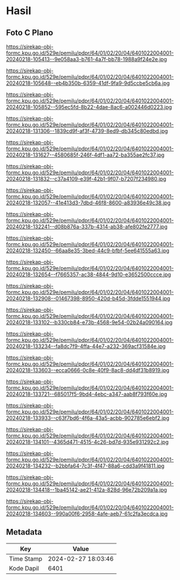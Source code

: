 # Hasil

## Foto C Plano

https://sirekap-obj-formc.kpu.go.id/529e/pemilu/pdpr/64/01/02/20/04/6401022004001-20240218-105413--9e058aa3-b761-4a7f-bb78-1988a9f24e2e.jpg

https://sirekap-obj-formc.kpu.go.id/529e/pemilu/pdpr/64/01/02/20/04/6401022004001-20240218-105648--eb4b350b-6359-41df-9fa9-9d5ccbe5cb6a.jpg

https://sirekap-obj-formc.kpu.go.id/529e/pemilu/pdpr/64/01/02/20/04/6401022004001-20240218-105852--595ec5fd-8b22-4dae-8ac6-a002446d0223.jpg

https://sirekap-obj-formc.kpu.go.id/529e/pemilu/pdpr/64/01/02/20/04/6401022004001-20240218-131306--1839cd9f-af3f-4739-8ed9-db345c80edbd.jpg

https://sirekap-obj-formc.kpu.go.id/529e/pemilu/pdpr/64/01/02/20/04/6401022004001-20240218-131627--4580685f-246f-4df1-aa72-ba355ae2fc37.jpg

https://sirekap-obj-formc.kpu.go.id/529e/pemilu/pdpr/64/01/02/20/04/6401022004001-20240218-131832--c37a4109-e39f-42b1-9f07-b7207f234980.jpg

https://sirekap-obj-formc.kpu.go.id/529e/pemilu/pdpr/64/01/02/20/04/6401022004001-20240218-132057--41e413d3-7dbd-46f8-8600-a83936e49c38.jpg

https://sirekap-obj-formc.kpu.go.id/529e/pemilu/pdpr/64/01/02/20/04/6401022004001-20240218-132241--d08b876a-337b-4314-ab38-afe802fe2777.jpg

https://sirekap-obj-formc.kpu.go.id/529e/pemilu/pdpr/64/01/02/20/04/6401022004001-20240218-132450--66aa8e35-3bed-44c9-bfbf-5ee641555a63.jpg

https://sirekap-obj-formc.kpu.go.id/529e/pemilu/pdpr/64/01/02/20/04/6401022004001-20240218-132654--f7665357-ac38-4844-9d10-e3652500ccce.jpg

https://sirekap-obj-formc.kpu.go.id/529e/pemilu/pdpr/64/01/02/20/04/6401022004001-20240218-132908--01467398-8950-420d-b45d-3fdde1551944.jpg

https://sirekap-obj-formc.kpu.go.id/529e/pemilu/pdpr/64/01/02/20/04/6401022004001-20240218-133102--b330cb84-e73b-4568-9e54-02b24a090164.jpg

https://sirekap-obj-formc.kpu.go.id/529e/pemilu/pdpr/64/01/02/20/04/6401022004001-20240218-133234--fa8dc7f9-4ffa-44e7-a232-369acf31584e.jpg

https://sirekap-obj-formc.kpu.go.id/529e/pemilu/pdpr/64/01/02/20/04/6401022004001-20240218-133603--ecca0666-0c8e-40f9-8ac8-dd4df31b8919.jpg

https://sirekap-obj-formc.kpu.go.id/529e/pemilu/pdpr/64/01/02/20/04/6401022004001-20240218-133721--685017f5-9bd4-4ebc-a347-aab8f793f60e.jpg

https://sirekap-obj-formc.kpu.go.id/529e/pemilu/pdpr/64/01/02/20/04/6401022004001-20240218-133933--c63f7bd6-4f6a-43a5-acbb-902785e6ebf2.jpg

https://sirekap-obj-formc.kpu.go.id/529e/pemilu/pdpr/64/01/02/20/04/6401022004001-20240218-134101--4365d471-4515-4c26-bd7d-935e931292c2.jpg

https://sirekap-obj-formc.kpu.go.id/529e/pemilu/pdpr/64/01/02/20/04/6401022004001-20240218-134232--b2bbfa64-7c3f-4f47-88a6-cdd3a9f41811.jpg

https://sirekap-obj-formc.kpu.go.id/529e/pemilu/pdpr/64/01/02/20/04/6401022004001-20240218-134418--1ba45142-ae21-412a-828d-96e72b209a1a.jpg

https://sirekap-obj-formc.kpu.go.id/529e/pemilu/pdpr/64/01/02/20/04/6401022004001-20240218-134603--990a00f6-2958-4afe-aeb7-61c2fa3ecdca.jpg


## Metadata

| Key        | Value               |
| ---------- | ------------------- |
| Time Stamp | 2024-02-27 18:03:46 |
| Kode Dapil | 6401                |



